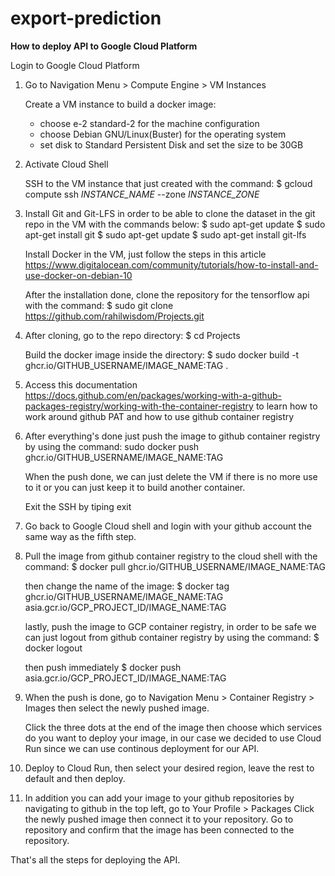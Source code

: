 # export-prediction

**How to deploy API to Google Cloud Platform**

Login to Google Cloud Platform

1. Go to Navigation Menu > Compute Engine > VM Instances

    Create a VM instance to build a docker image:
    - choose e-2 standard-2 for the machine configuration
    - choose Debian GNU/Linux(Buster) for the operating system
    - set disk to Standard Persistent Disk and set the size to be 30GB

2. Activate Cloud Shell

    SSH to the VM instance that just created with the command:
    $ gcloud compute ssh _INSTANCE_NAME_ --zone _INSTANCE_ZONE_

3. Install Git and Git-LFS in order to be able to clone the dataset in the git repo in the VM with the commands below:
    $ sudo apt-get update
    $ sudo apt-get install git
    $ sudo apt-get update
    $ sudo apt-get install git-lfs

    Install Docker in the VM, just follow the steps in this article https://www.digitalocean.com/community/tutorials/how-to-install-and-use-docker-on-debian-10

    After the installation done, clone the repository for the tensorflow api with the command:
    $ sudo git clone https://github.com/rahilwisdom/Projects.git

4. After cloning, go to the repo directory:
    $ cd Projects

    Build the docker image inside the directory:
    $ sudo docker build -t ghcr.io/GITHUB_USERNAME/IMAGE_NAME:TAG .

5. Access this documentation https://docs.github.com/en/packages/working-with-a-github-packages-registry/working-with-the-container-registry to learn how to work around github      PAT and how to use github container registry

6. After everything's done just push the image to github container registry by using the command:
   sudo docker push ghcr.io/GITHUB_USERNAME/IMAGE_NAME:TAG

    When the push done, we can just delete the VM if there is no more use to it or you can just keep it to build another container.

    Exit the SSH by tiping exit

7. Go back to Google Cloud shell and login with your github account the same way as the fifth step.
8. Pull the image from github container registry to the cloud shell with the command:
    $ docker pull ghcr.io/GITHUB_USERNAME/IMAGE_NAME:TAG
    
    then change the name of the image:
    $ docker tag ghcr.io/GITHUB_USERNAME/IMAGE_NAME:TAG asia.gcr.io/GCP_PROJECT_ID/IMAGE_NAME:TAG
    
    lastly, push the image to GCP container registry, in order to be safe we can just logout from github container registry by using the command:
    $ docker logout
    
    then push immediately
    $ docker push asia.gcr.io/GCP_PROJECT_ID/IMAGE_NAME:TAG
    
9. When the push is done, go to Navigation Menu > Container Registry > Images then select the newly pushed image.

   Click the three dots at the end of the image then choose which services do you want to deploy your image, in our case we decided to use Cloud Run since we can use continous      deployment for our API.
   
10. Deploy to Cloud Run, then select your desired region, leave the rest to default and then deploy.

11. In addition you can add your image to your github repositories by navigating to github in the top left, go to Your Profile > Packages
    Click the newly pushed image then connect it to your repository.
    Go to repository and confirm that the image has been connected to the repository.
    

That's all the steps for deploying the API.



